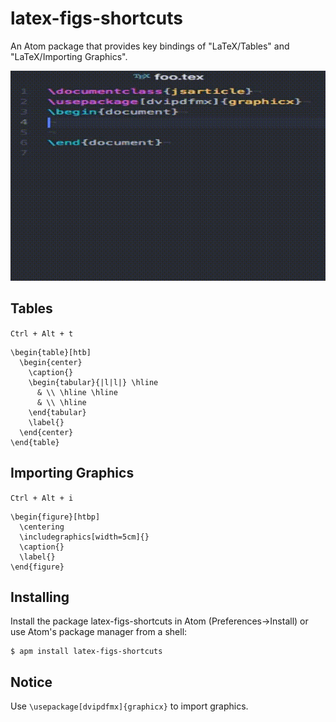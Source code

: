 # latex-figs-shortcuts
An Atom package that provides key bindings of "LaTeX/Tables" and "LaTeX/Importing Graphics".

![demo](demo.gif)

## Tables

```Ctrl + Alt + t```

```
\begin{table}[htb]
  \begin{center}
    \caption{}
    \begin{tabular}{|l|l|} \hline
      & \\ \hline \hline
      & \\ \hline
    \end{tabular}
    \label{}
  \end{center}
\end{table}
```

##  Importing Graphics

```Ctrl + Alt + i```

```
\begin{figure}[htbp]
  \centering
  \includegraphics[width=5cm]{}
  \caption{}
  \label{}
\end{figure}
```

## Installing
Install the package latex-figs-shortcuts in Atom (Preferences->Install) or use Atom's package manager from a shell:

```
$ apm install latex-figs-shortcuts
```


## Notice
Use ```\usepackage[dvipdfmx]{graphicx}``` to import graphics.
